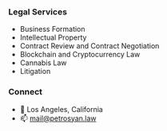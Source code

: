 ### Legal Services

- Business Formation
- Intellectual Property 
- Contract Review and Contract Negotiation
- Blockchain and Cryptocurrency Law
- Cannabis Law
- Litigation

### Connect
- 📍 Los Angeles, California
- 📫 mail@petrosyan.law
